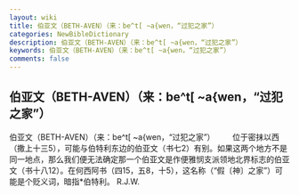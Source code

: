 ```yaml
---
layout: wiki
title: 伯亚文（BETH-AVEN）（来：be^t[ ~a{wen，“过犯之家”）
categories: NewBibleDictionary
description: 伯亚文（BETH-AVEN）（来：be^t[ ~a{wen，“过犯之家”）
keywords: 伯亚文（BETH-AVEN）（来：be^t[ ~a{wen，“过犯之家”）
comments: false
---
```


## 伯亚文（BETH-AVEN）（来：be^t[ ~a{wen，“过犯之家”）



伯亚文（BETH-AVEN）（来：be^t[
~a{wen，“过犯之家”）
　　位于密抹以西（撒上十三5），可能与伯特利东边的伯亚文（书七2）有别。如果这两个地方不是同一地点，那么我们便无法确定那一个伯亚文是作便雅悯支派领地北界标志的伯亚文（书十八12）。在何西阿书（四15，五8，十5），这名称（“假〔神〕之家”）可能是个贬义词，暗指*伯特利。
R.J.W.



